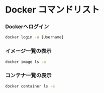 # Docker コマンドリスト
### Dockerへログイン
```bash
docker login -u {Username}
```
### イメージ一覧の表示
```bash
docker image ls -a
```
### コンテナ一覧の表示
```bash
docker container ls -a
```
